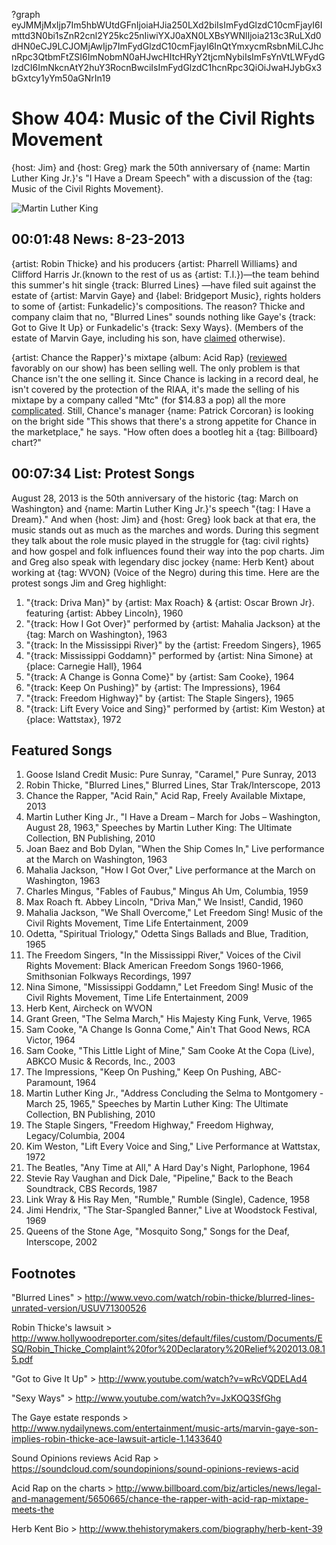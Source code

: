 ?graph eyJMMjMxIjp7Im5hbWUtdGFnIjoiaHJia250LXd2biIsImFydGlzdC10cmFjayI6Imttd3N0bi1sZnR2cnl2Y25kc25nIiwiYXJ0aXN0LXBsYWNlIjoia213c3RuLXd0dHN0eCJ9LCJOMjAwIjp7ImFydGlzdC10cmFjayI6InQtYmxycmRsbnMiLCJhcnRpc3QtbmFtZSI6ImNobmN0aHJwcHItcHRyY2tjcmNybiIsImFsYnVtLWFydGlzdCI6ImNkcnAtY2huY3RocnBwciIsImFydGlzdC1hcnRpc3QiOiJwaHJybGx3bGxtcy1yYm50aGNrIn19

# Show 404: Music of the Civil Rights Movement

{host: Jim} and {host: Greg} mark the 50th anniversary of {name: Martin Luther King Jr.}'s "I Have a Dream Speech" with a discussion of the {tag: Music of the Civil Rights Movement}.

![Martin Luther King](http://static.soundopinions.org/images/2013/ihaveadream.jpg)

## 00:01:48 News: 8-23-2013
{artist: Robin Thicke} and his producers {artist: Pharrell Williams} and Clifford Harris Jr.(known to the rest of us as {artist: T.I.})—the team behind this summer's hit single {track: Blurred Lines} —have filed suit against the estate of {artist: Marvin Gaye} and {label: Bridgeport Music}, rights holders to some of {artist: Funkadelic}'s compositions. The reason? Thicke and company claim that no,  "Blurred Lines" sounds nothing like Gaye's {track: Got to Give It Up} or Funkadelic's {track: Sexy Ways}. (Members of the estate of Marvin Gaye, including his son, have [claimed](http://www.nydailynews.com/entertainment/music-arts/marvin-gaye-son-implies-robin-thicke-ace-lawsuit-article-1.1433640) otherwise).

{artist: Chance the Rapper}'s mixtape {album: Acid Rap} ([reviewed](https://soundcloud.com/soundopinions/sound-opinions-reviews-acid) favorably on our show) has been selling well. The only problem is that Chance isn't the one selling it. Since Chance is lacking in a record deal, he isn't covered by the protection of the RIAA, it's made the selling of his mixtape by a company called "Mtc" (for $14.83 a pop) all the more [complicated](http://www.billboard.com/biz/articles/news/legal-and-management/5650665/chance-the-rapper-with-acid-rap-mixtape-meets-the). Still, Chance's manager {name: Patrick Corcoran} is looking on the bright side "This shows that there's a strong appetite for Chance in the marketplace," he says. "How often does a bootleg hit a {tag: Billboard} chart?"

## 00:07:34 List: Protest Songs
August 28, 2013 is the 50th anniversary of the historic {tag: March on Washington} and {name: Martin Luther King Jr.}'s speech "{tag: I Have a Dream}." And when {host: Jim} and {host: Greg} look back at that era, the music stands out as much as the marches and words. During this segment they talk about the role music played in the struggle for {tag: civil rights} and how gospel and folk influences found their way into the pop charts. Jim and Greg also speak with legendary disc jockey {name: Herb Kent} about working at {tag: WVON} (Voice of the Negro) during this time. Here are the protest songs Jim and Greg highlight:

1. "{track: Driva Man}" by {artist: Max Roach} & {artist: Oscar Brown Jr}. featuring {artist: Abbey Lincoln}, 1960
2. "{track: How I Got Over}" performed by {artist: Mahalia Jackson} at the {tag: March on Washington}, 1963
1. "{track: In the Mississippi River}" by the {artist: Freedom Singers}, 1965
1. "{track: Mississippi Goddamn}" performed by {artist: Nina Simone} at {place: Carnegie Hall}, 1964
1. "{track: A Change is Gonna Come}" by {artist: Sam Cooke}, 1964
1. "{track: Keep On Pushing}" by {artist: The Impressions}, 1964
1. "{track: Freedom Highway}" by {artist: The Staple Singers}, 1965 
1. "{track: Lift Every Voice and Sing}" performed by {artist: Kim Weston} at {place: Wattstax}, 1972


## Featured Songs
1. Goose Island Credit Music: Pure Sunray, "Caramel," Pure Sunray, 2013
1. Robin Thicke, "Blurred Lines," Blurred Lines, Star Trak/Interscope, 2013
1. Chance the Rapper, "Acid Rain," Acid Rap, Freely Available Mixtape, 2013
1. Martin Luther King Jr., "I Have a Dream – March for Jobs – Washington, August 28, 1963," Speeches by Martin Luther King: The Ultimate Collection, BN Publishing, 2010
1. Joan Baez and Bob Dylan, "When the Ship Comes In," Live performance at the March on Washington, 1963
1. Mahalia Jackson, "How I Got Over," Live performance at the March on Washington, 1963
1. Charles Mingus, "Fables of Faubus," Mingus Ah Um, Columbia, 1959
1. Max Roach ft. Abbey Lincoln, "Driva Man," We Insist!, Candid, 1960
1. Mahalia Jackson, "We Shall Overcome," Let Freedom Sing! Music of the Civil Rights Movement, Time Life Entertainment, 2009
1. Odetta, "Spiritual Triology," Odetta Sings Ballads and Blue, Tradition, 1965
1. The Freedom Singers, "In the Mississippi River," Voices of the Civil Rights Movement: Black American Freedom Songs 1960-1966, Smithsonian Folkways Recordings, 1997
1. Nina Simone, "Mississippi Goddamn," Let Freedom Sing! Music of the Civil Rights Movement, Time Life Entertainment, 2009
1. Herb Kent, Aircheck on WVON
1. Grant Green, "The Selma March," His Majesty King Funk, Verve, 1965
1. Sam Cooke, "A Change Is Gonna Come," Ain't That Good News, RCA Victor, 1964
1. Sam Cooke, "This Little Light of Mine," Sam Cooke At the Copa (Live), ABKCO Music & Records, Inc., 2003
1. The Impressions, "Keep On Pushing," Keep On Pushing, ABC-Paramount, 1964
1. Martin Luther King Jr., "Address Concluding the Selma to Montgomery - March 25, 1965," Speeches by Martin Luther King: The Ultimate Collection, BN Publishing, 2010
1. The Staple Singers, "Freedom Highway," Freedom Highway, Legacy/Columbia, 2004
1. Kim Weston, "Lift Every Voice and Sing," Live Performance at Wattstax, 1972
1. The Beatles, "Any Time at All," A Hard Day's Night, Parlophone, 1964
1. Stevie Ray Vaughan and Dick Dale, "Pipeline," Back to the Beach Soundtrack, CBS Records, 1987
1. Link Wray & His Ray Men, "Rumble," Rumble (Single), Cadence, 1958
1. Jimi Hendrix, "The Star-Spangled Banner," Live at Woodstock Festival, 1969
1. Queens of the Stone Age, "Mosquito Song," Songs for the Deaf, Interscope, 2002

## Footnotes
"Blurred Lines" > http://www.vevo.com/watch/robin-thicke/blurred-lines-unrated-version/USUV71300526

Robin Thicke's lawsuit > http://www.hollywoodreporter.com/sites/default/files/custom/Documents/ESQ/Robin_Thicke_Complaint%20for%20Declaratory%20Relief%202013.08.15.pdf

"Got to Give It Up" > http://www.youtube.com/watch?v=wRcVQDELAd4

"Sexy Ways" > http://www.youtube.com/watch?v=JxKOQ3SfGhg

The Gaye estate responds > http://www.nydailynews.com/entertainment/music-arts/marvin-gaye-son-implies-robin-thicke-ace-lawsuit-article-1.1433640

Sound Opinions reviews Acid Rap > https://soundcloud.com/soundopinions/sound-opinions-reviews-acid

Acid Rap on the charts > http://www.billboard.com/biz/articles/news/legal-and-management/5650665/chance-the-rapper-with-acid-rap-mixtape-meets-the

Herb Kent Bio > http://www.thehistorymakers.com/biography/herb-kent-39